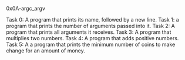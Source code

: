 0x0A-argc_argv

Task 0: A program that prints its name, followed by a new line.
Task 1: a program that prints the number of arguments passed into it.
Task 2: A program that prints all arguments it receives.
Task 3: A program that multiplies two numbers.
Task 4: A  program that adds positive numbers.
Task 5: A a program that prints the minimum number of coins to make change for an amount of money.


